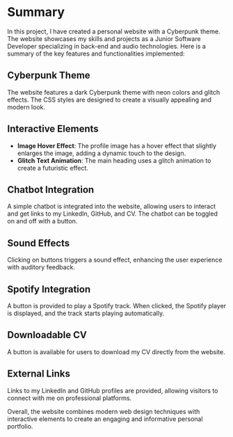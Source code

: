 # Summary

In this project, I have created a personal website with a Cyberpunk theme. The website showcases my skills and projects as a Junior Software Developer specializing in back-end and audio technologies. Here is a summary of the key features and functionalities implemented:

## Cyberpunk Theme
The website features a dark Cyberpunk theme with neon colors and glitch effects. The CSS styles are designed to create a visually appealing and modern look.

## Interactive Elements
- **Image Hover Effect**: The profile image has a hover effect that slightly enlarges the image, adding a dynamic touch to the design.
- **Glitch Text Animation**: The main heading uses a glitch animation to create a futuristic effect.

## Chatbot Integration
A simple chatbot is integrated into the website, allowing users to interact and get links to my LinkedIn, GitHub, and CV. The chatbot can be toggled on and off with a button.

## Sound Effects
Clicking on buttons triggers a sound effect, enhancing the user experience with auditory feedback.

## Spotify Integration
A button is provided to play a Spotify track. When clicked, the Spotify player is displayed, and the track starts playing automatically.

## Downloadable CV
A button is available for users to download my CV directly from the website.

## External Links
Links to my LinkedIn and GitHub profiles are provided, allowing visitors to connect with me on professional platforms.

Overall, the website combines modern web design techniques with interactive elements to create an engaging and informative personal portfolio.
